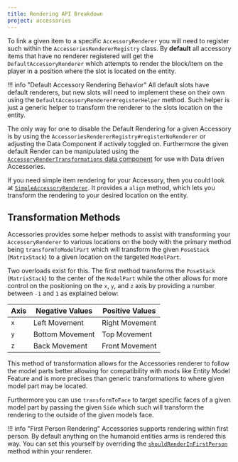 ```yaml
---
title: Rendering API Breakdown
project: accessories
---
```


To link a given item to a specific `AccessoryRenderer` you will need to register such within the `AccessoriesRendererRegistry` class. By **default** all accessory items that have no renderer registered will get the `DefaultAccessoryRenderer` which attempts to render the block/item on the player in a position where the slot is located on the entity. 

!!! info "Default Accessory Rendering Behavior"
    All default slots have default renderers, but new slots will need to implement these on their own using the `DefaultAccessoryRenderer#registerHelper` method. Such helper is just a generic helper to transform the renderer to the slots location on the entity.

The only way for one to disable the Default Rendering for a given Accessory is by using the `AccessoriesRendererRegistry#registerNoRenderer` or adjusting the Data Component if actively toggled on. Furthermore the given default Render can be manipulated using the [`AccessoryRenderTransformations` data component](./itemstack_components.md#transformations) for use with Data driven Accessories.

If you need simple item rendering for your Accessory, then you could look at [`SimpleAccessoryRenderer`](https://github.com/wisp-forest/accessories/blob/1.21.4/common/src/main/java/io/wispforest/accessories/api/client/SimpleAccessoryRenderer.java). It provides a `align` method, which lets you transform the rendering to your desired location on the entity.

## Transformation Methods

Accessories provides some helper methods to assist with transforming your `AccessoryRenderer` to various locations on the body with the primary method being `transformToModelPart` which will transform the given `PoseStack` (`MatrixStack`) to a given location on the targeted `ModelPart`. 

Two overloads exist for this. The first method transforms the `PoseStack` (`MatrixStack`) to the center of the `ModelPart` while the other allows for more control on the positioning on the `x`, `y`, and `z` axis by providing a number between `-1` and `1` as explained below:

| Axis | Negative Values | Positive Values |
|--|--|--|
|`x`| Left Movement | Right Movement |
|`y`| Bottom Movement | Top Movement |
|`z`| Back Movement | Front Movement |

This method of transformation allows for the Accessories renderer to follow the model parts better allowing for compatibility with mods like Entity Model Feature and is more precises than generic transformations to where given model part may be located.

Furthermore you can use `transformToFace` to target specific faces of a given model part by passing the given `Side` which such will transform the rendering to the outside of the given models face.

!!! info "First Person Rendering"
    Accessories supports rendering within first person. By default anything on the humanoid entities arms is rendered this way. You can set this yourself by overriding the [`shouldRenderInFirstPerson`](https://github.com/wisp-forest/accessories/blob/fa06f044f5c7486b26a8c0774f7ca3edbd256cad/common/src/main/java/io/wispforest/accessories/api/client/AccessoryRenderer.java#L76) method within your renderer.